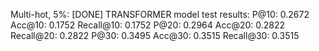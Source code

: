 Multi-hot, 5%:
[DONE] TRANSFORMER model test results:
  P@10: 0.2672
  Acc@10: 0.1752
  Recall@10: 0.1752
  P@20: 0.2964
  Acc@20: 0.2822
  Recall@20: 0.2822
  P@30: 0.3495
  Acc@30: 0.3515
  Recall@30: 0.3515